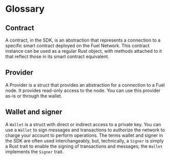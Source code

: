 # Glossary

## Contract

<!-- This section should define a contract -->
<!-- rs_contract:example:start -->
A contract, in the SDK, is an abstraction that represents a connection to a specific smart contract deployed on the Fuel Network. This contract instance can be used as a regular Rust object, with methods attached to it that reflect those in its smart contract equivalent.
<!-- rs_contract:example:end -->

## Provider

<!-- This section should define a provider -->
<!-- rs_provider:example:start -->
A Provider is a struct that provides an abstraction for a connection to a Fuel node. It provides read-only access to the node. You can use this provider as-is or through the wallet.
<!-- rs_provider:example:end -->

## Wallet and signer

<!-- This section should define a wallet and signer -->
<!-- rs_wallet_signer:example:start -->
A `Wallet` is a struct with direct or indirect access to a private key. You can use a `Wallet` to sign messages and transactions to authorize the network to charge your account to perform operations. The terms wallet and signer in the SDK are often used interchangeably, but, technically, a `Signer` is simply a Rust trait to enable the signing of transactions and messages; the `Wallet` implements the `Signer` trait.
<!-- rs_wallet_signer:example:end -->
